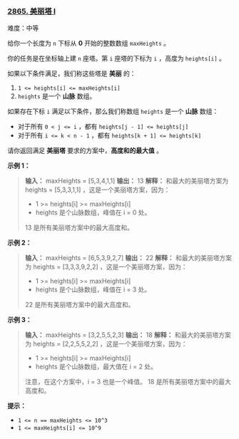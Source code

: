 ### [2865\. 美丽塔 I](https://leetcode.cn/problems/beautiful-towers-i/)

难度：中等

给你一个长度为 `n` 下标从 **0** 开始的整数数组 `maxHeights` 。

你的任务是在坐标轴上建 `n` 座塔。第 `i` 座塔的下标为 `i` ，高度为 `heights[i]` 。

如果以下条件满足，我们称这些塔是 **美丽** 的：

1. `1 <= heights[i] <= maxHeights[i]`
2. `heights` 是一个 **山脉** 数组。

如果存在下标 `i` 满足以下条件，那么我们称数组 `heights` 是一个 **山脉** 数组：

- 对于所有 `0 < j <= i` ，都有 `heights[j - 1] <= heights[j]`
- 对于所有 `i <= k < n - 1` ，都有 `heights[k + 1] <= heights[k]`

请你返回满足 **美丽塔** 要求的方案中，**高度和的最大值** 。

**示例 1：**

> **输入：** maxHeights = [5,3,4,1,1]
> **输出：** 13
> **解释：** 和最大的美丽塔方案为 heights = [5,3,3,1,1] ，这是一个美丽塔方案，因为：
> 
> - 1 >= heights[i] >= maxHeights[i]  
> - heights 是个山脉数组，峰值在 i = 0 处。
> 
> 13 是所有美丽塔方案中的最大高度和。

**示例 2：**

> **输入：** maxHeights = [6,5,3,9,2,7]
> **输出：** 22
> **解释：** 和最大的美丽塔方案为 heights = [3,3,3,9,2,2] ，这是一个美丽塔方案，因为：
> 
> - 1 >= heights[i] >= maxHeights[i]
> - heights 是个山脉数组，峰值在 i = 3 处。
> 
> 22 是所有美丽塔方案中的最大高度和。

**示例 3：**

> **输入：** maxHeights = [3,2,5,5,2,3]
> **输出：** 18
> **解释：** 和最大的美丽塔方案为 heights = [2,2,5,5,2,2] ，这是一个美丽塔方案，因为：
> 
> - 1 >= heights[i] >= maxHeights[i]
> - heights 是个山脉数组，最大值在 i = 2 处。
> 
> 注意，在这个方案中，i = 3 也是一个峰值。
> 18 是所有美丽塔方案中的最大高度和。

**提示：**

- `1 <= n == maxHeights <= 10^3`
- `1 <= maxHeights[i] <= 10^9`

